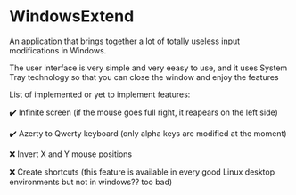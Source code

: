 # WindowsExtend
An application that brings together a lot of totally useless input modifications in Windows.

The user interface is very simple and very eeasy to use, and it uses System Tray technology so that you can close the window and enjoy the features

List of implemented or yet to implement features:

:heavy_check_mark: Infinite screen (if the mouse goes full right, it reapears on the left side)

:heavy_check_mark: Azerty to Qwerty keyboard (only alpha keys are modified at the moment)

:x: Invert X and Y mouse positions

:x: Create shortcuts (this feature is available in every good Linux desktop environments but not in windows?? too bad)

